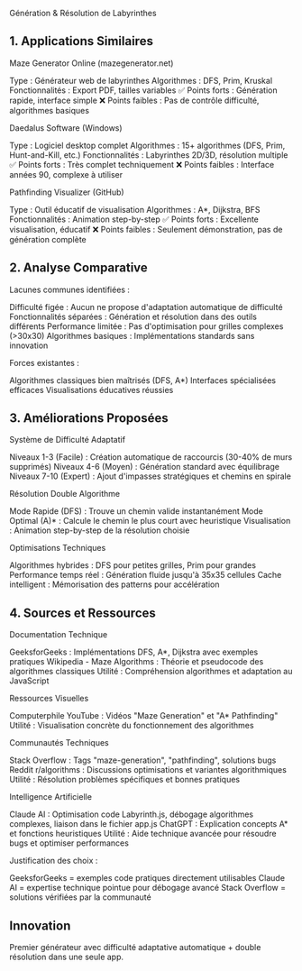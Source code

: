 Génération & Résolution de Labyrinthes
## 1. Applications Similaires
Maze Generator Online (mazegenerator.net)

Type : Générateur web de labyrinthes
Algorithmes : DFS, Prim, Kruskal
Fonctionnalités : Export PDF, tailles variables
✅ Points forts : Génération rapide, interface simple
❌ Points faibles : Pas de contrôle difficulté, algorithmes basiques

Daedalus Software (Windows)

Type : Logiciel desktop complet
Algorithmes : 15+ algorithmes (DFS, Prim, Hunt-and-Kill, etc.)
Fonctionnalités : Labyrinthes 2D/3D, résolution multiple
✅ Points forts : Très complet techniquement
❌ Points faibles : Interface années 90, complexe à utiliser

Pathfinding Visualizer (GitHub)

Type : Outil éducatif de visualisation
Algorithmes : A*, Dijkstra, BFS
Fonctionnalités : Animation step-by-step
✅ Points forts : Excellente visualisation, éducatif
❌ Points faibles : Seulement démonstration, pas de génération complète

## 2. Analyse Comparative
Lacunes communes identifiées :

Difficulté figée : Aucun ne propose d'adaptation automatique de difficulté
Fonctionnalités séparées : Génération et résolution dans des outils différents
Performance limitée : Pas d'optimisation pour grilles complexes (>30x30)
Algorithmes basiques : Implémentations standards sans innovation

Forces existantes :

Algorithmes classiques bien maîtrisés (DFS, A*)
Interfaces spécialisées efficaces
Visualisations éducatives réussies

## 3. Améliorations Proposées
Système de Difficulté Adaptatif

Niveaux 1-3 (Facile) : Création automatique de raccourcis (30-40% de murs supprimés)
Niveaux 4-6 (Moyen) : Génération standard avec équilibrage
Niveaux 7-10 (Expert) : Ajout d'impasses stratégiques et chemins en spirale

Résolution Double Algorithme

Mode Rapide (DFS) : Trouve un chemin valide instantanément
Mode Optimal (A)* : Calcule le chemin le plus court avec heuristique
Visualisation : Animation step-by-step de la résolution choisie

Optimisations Techniques

Algorithmes hybrides : DFS pour petites grilles, Prim pour grandes
Performance temps réel : Génération fluide jusqu'à 35x35 cellules
Cache intelligent : Mémorisation des patterns pour accélération

## 4. Sources et Ressources
Documentation Technique

GeeksforGeeks : Implémentations DFS, A*, Dijkstra avec exemples pratiques
Wikipedia - Maze Algorithms : Théorie et pseudocode des algorithmes classiques
Utilité : Compréhension algorithmes et adaptation au JavaScript

Ressources Visuelles

Computerphile YouTube : Vidéos "Maze Generation" et "A* Pathfinding"
Utilité : Visualisation concrète du fonctionnement des algorithmes

Communautés Techniques

Stack Overflow : Tags "maze-generation", "pathfinding", solutions bugs
Reddit r/algorithms : Discussions optimisations et variantes algorithmiques
Utilité : Résolution problèmes spécifiques et bonnes pratiques

Intelligence Artificielle

Claude AI : Optimisation code Labyrinth.js, débogage algorithmes complexes, liaison dans le fichier app.js
ChatGPT : Explication concepts A* et fonctions heuristiques
Utilité : Aide technique avancée pour résoudre bugs et optimiser performances

Justification des choix :

GeeksforGeeks = exemples code pratiques directement utilisables
Claude AI = expertise technique pointue pour débogage avancé
Stack Overflow = solutions vérifiées par la communauté

## Innovation
Premier générateur avec difficulté adaptative automatique + double résolution dans une seule app.